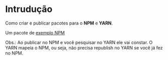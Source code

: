 # Intrudução

Como criar e publicar pacotes para o **NPM** e **YARN**.

Um pacote de [exemplo NPM](https://www.npmjs.com/package/@vemlavaraloucagamers/test-publish)

Obs.: Ao publicar no NPM e você pesquisar no YARN ele vai constar. O YARN mapeia o NPM, ou seja, não precisa republish no YARN se você já fez no NPM.